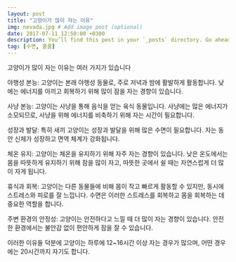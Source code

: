 ```yaml
---
layout: post
title: "고양이가 많이 자는 이유"
img: nevada.jpg # Add image post (optional)
date: 2017-07-11 12:50:00 +0300
description: You’ll find this post in your `_posts` directory. Go ahead and edit it and re-build the site to see your changes. # Add post description (optional)
tag: [수면, 쿨쿨]
---
```

고양이가 많이 자는 이유는 여러 가지가 있습니다

야행성 본능: 고양이는 본래 야행성 동물로, 주로 저녁과 밤에 활발하게 활동합니다. 낮에는 에너지를 아끼고 회복하기 위해 많이 잠을 자는 경향이 있습니다.

사냥 본능: 고양이는 사냥을 통해 음식을 얻는 육식 동물입니다. 사냥에는 많은 에너지가 소모되므로, 사냥을 위해 에너지를 비축하기 위해 자는 시간이 필요합니다.

성장과 발달: 특히 새끼 고양이는 성장과 발달을 위해 많은 수면이 필요합니다. 자는 동안 신체가 성장하고 면역 체계가 강화됩니다.

체온 유지: 고양이는 체온을 유지하기 위해 자주 자는 경향이 있습니다. 낮은 온도에서는 몸을 따뜻하게 유지하기 위해 잠을 많이 자고, 따뜻한 곳에서 쉴 때는 자연스럽게 더 많이 자게 됩니다.

휴식과 회복: 고양이는 다른 동물들에 비해 몸이 작고 빠르게 활동할 수 있지만, 동시에 스트레스와 피로를 잘 느낍니다. 수면은 이러한 스트레스를 회복하고 몸을 회복하는 데 중요한 역할을 합니다.

주변 환경의 안정성: 고양이는 안전하다고 느낄 때 더 많이 자는 경향이 있습니다. 안전한 환경에서는 불안감 없이 편안하게 잠을 잘 수 있습니다.

이러한 이유들 덕분에 고양이는 하루에 12~16시간 이상 자는 경우가 많으며, 어떤 경우에는 20시간까지 자기도 합니다.
